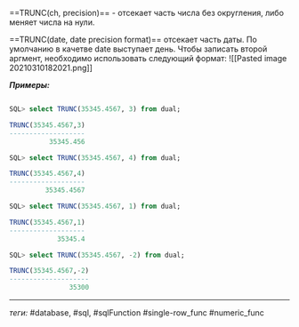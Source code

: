 ==TRUNC(ch, precision)== - отсекает часть числа без округления, либо меняет числа на нули.

==TRUNC(date, date precision format)== отсекает часть даты. По умолчанию в качетве date выступает день. Чтобы записать второй аргмент, необходимо использовать следующий формат:
![[Pasted image 20210310182021.png]]

***Примеры:***
```sql

SQL> select TRUNC(35345.4567, 3) from dual;

TRUNC(35345.4567,3)
-------------------
          35345.456

SQL> select TRUNC(35345.4567, 4) from dual;

TRUNC(35345.4567,4)
-------------------
         35345.4567

SQL> select TRUNC(35345.4567, 1) from dual;

TRUNC(35345.4567,1)
-------------------
            35345.4

SQL> select TRUNC(35345.4567, -2) from dual;

TRUNC(35345.4567,-2)
--------------------
               35300
```
---
*теги:* #database, #sql, #sqlFunction #single-row_func  #numeric_func 